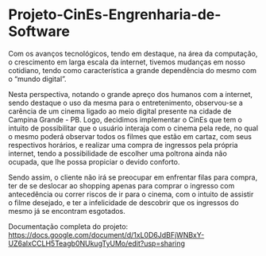 # Projeto-CinEs-Engrenharia-de-Software
Com os avanços tecnológicos, tendo em destaque, na área da computação, o crescimento em larga escala da internet, tivemos mudanças em nosso cotidiano, tendo como característica a grande dependência do mesmo com o “mundo digital”.

Nesta perspectiva, notando o grande apreço dos humanos com a internet, sendo destaque o uso da mesma para o entretenimento, observou-se a carência de um cinema ligado ao meio digital presente na cidade de Campina Grande - PB. Logo, decidimos implementar o CinEs que tem o intuito de possibilitar que o usuário interaja com o cinema pela rede, no qual o mesmo poderá observar todos os filmes que estão em cartaz, com seus respectivos horários, e realizar uma compra de ingressos pela própria internet, tendo a possibilidade de escolher uma poltrona ainda não ocupada, que lhe possa propiciar o devido conforto. 

Sendo assim, o cliente não irá se preocupar em enfrentar filas para compra, ter de se deslocar ao shopping apenas para comprar o ingresso com antecedência ou correr riscos de ir para o cinema, com o intuito de assistir o filme desejado, e ter a infelicidade de descobrir que os ingressos do mesmo já se encontram esgotados.

Documentação completa do projeto: https://docs.google.com/document/d/1xL0D6JdBFjWNBxY-UZ6alxCCLH5Teagb0NUkugTyUMo/edit?usp=sharing

